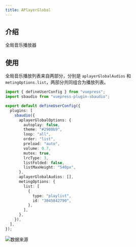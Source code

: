 ```yaml
---
title: APlayerGlobal
---
```


## 介绍

全局音乐播放器

## 使用

全局音乐播放列表来自两部分，分别是 `aplayerGlobalAudios` 和 `metingOptions.list`，两部分共同组合为播放列表。

```ts .vuepress/config.ts
import { defineUserConfig } from "vuepress";
import sbaudio from "vuepress-plugin-sbaudio";

export default defineUserConfig({
  plugins: [
    sbaudio({
      aplayerGlobalOptions: {
        autoplay: false,
        theme: "#2980b9",
        loop: "all",
        order: "list",
        preload: "auto",
        volume: 0.7,
        mutex: true,
        lrcType: 3,
        listFolded: false,
        listMaxHeight: "540px",
      },
      aplayerGlobalAudios: [],
      metingOptions: {
        list: [
          {
            type: "playlist",
            id: "3045842790",
          },
        ],
      },
    }),
  ],
});
```

![数据来源](./assets/img/全局APlayer来源示意图.avif)
